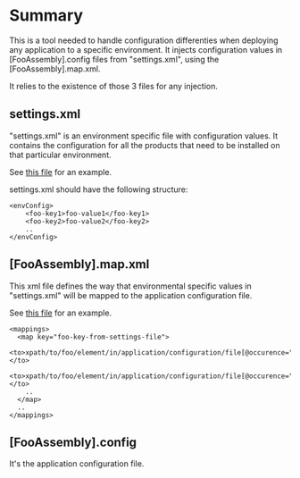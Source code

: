 # Summary

This is a tool needed to handle configuration differenties when deploying any application to a specific environment. It injects configuration values in [FooAssembly].config files from "settings.xml", using the [FooAssembly].map.xml.

It relies to the existence of those 3 files for any injection.

## settings.xml

"settings.xml" is an environment specific file with configuration values. It contains the configuration for all the products that need to be installed on that particular environment.

See [this file](https://github.com/BedeGaming/config/blob/develop/staging/37.188.117.219/settings.xml) for an example.

settings.xml should have the following structure:
	
	<envConfig>
		<foo-key1>foo-value1</foo-key1>
		<foo-key2>foo-value2</foo-key2>
		..
	</envConfig>

## [FooAssembly].map.xml

This xml file defines the way that environmental specific values in "settings.xml" will be mapped to the application configuration file.

See [this file](https://github.com/BedeGaming/sgp-core/blob/develop/src/SGP.Wallet.Service/SGP.Wallet.Service.exe.map.xml) for an example.

	<mappings>
	  <map key="foo-key-from-settings-file">
		<to>xpath/to/foo/element/in/application/configuration/file[@occurence="1"]</to>
		<to>xpath/to/foo/element/in/application/configuration/file[@occurence="2"]</to>
		..
	  </map>
	  ..
	</mappings>
	
## [FooAssembly].config

It's the application configuration file.

